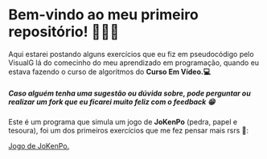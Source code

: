 <head>
    <meta charset="UTF-8">
    <meta name="viewport" content="width=device-width, initial-scale=1.0">
</head>
        <h1>
            Bem-vindo ao meu primeiro repositório! 👨🏿‍💻
        </h1>
          Aqui estarei postando alguns exercícios que eu fiz em pseudocódigo pelo VisualG lá do comecinho do meu aprendizado em programação, quando eu estava fazendo o curso de algoritmos do <b>Curso Em Vídeo.💻</b> 
          <h5> Caso alguém tenha uma sugestão ou dúvida sobre, pode perguntar ou realizar um fork que eu ficarei muito feliz com o feedback 😁 </h5>

<p> Este é um programa que simula um jogo de <b>JoKenPo</b> (pedra, papel e tesoura), foi um dos primeiros exercícios que me fez pensar mais rsrs 🤯: </p>
<a href="https://github.com/fssjIflavio/exercicios-visualg/blob/main/Simulador%20de%20JoKenPo.ALG">Jogo de JoKenPo.</a>